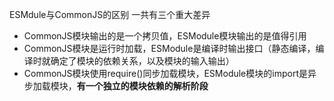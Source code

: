 ESMdule与CommonJS的区别
一共有三个重大差异
- CommonJS模块输出的是一个拷贝值，ESModule模块输出的是值得引用
- CommonJS模块是运行时加载，ESModule是编译时输出接口（静态编译，编译时就确定了模块的依赖关系，以及模块的输入输出）
- CommonJS模块使用require()同步加载模块，ESModule模块的import是异步加载模块，**有一个独立的模块依赖的解析阶段**